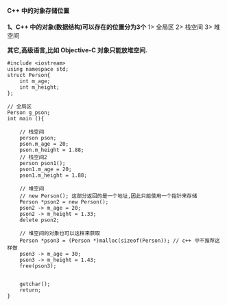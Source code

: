 #### C++ 中的对象存储位置


**1、C++ 中的对象(数据结构)可以存在的位置分为3个**
 1> 全局区
 2> 栈空间
 3> 堆空间
 
 **其它,高级语言,比如 Objective-C  对象只能放堆空间.**
 



```
#include <iostream>
using namespace std;
struct Person{
    int m_age;
    int m_height;
};

// 全局区
Person g_pson;
int main (){
    
    // 栈空间
    person pson;
    pson.m_age = 20;
    pson.m_height = 1.88;
    // 栈空间2
    person pson1();
    pson1.m_age = 20;
    pson1.m_height = 1.88;
    
    // 堆空间
    // new Person(); 这部分返回的是一个地址,因此只能使用一个指针来存储
    Person *pson2 = new Person();
    pson2 -> m_age = 20;
    pson2 -> m_height = 1.33;
    delete pson2;
    
    // 堆空间的对象也可以这样来获取
    Person *pson3 = (Person *)malloc(sizeof(Person)); // c++ 中不推荐这样做
    pson3 -> m_age = 30;
    pson3 -> m_height = 1.43;
    free(pson3);
    
    
    getchar();
    return;
}

```